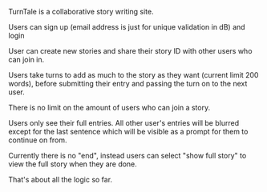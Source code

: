 TurnTale is a collaborative story writing site.

Users can sign up (email address is just for unique validation in dB) and login

User can create new stories and share their story ID with other users who can join in.

Users take turns to add as much to the story as they want (current limit 200 words), before submitting their entry and passing the turn on to the next user.

There is no limit on the amount of users who can join a story.

Users only see their full entries. All other user's entries will be blurred except for the last sentence which will be visible as a prompt for them to continue on from.

Currently there is no "end", instead users can select "show full story" to view the full story when they are done.

That's about all the logic so far.
